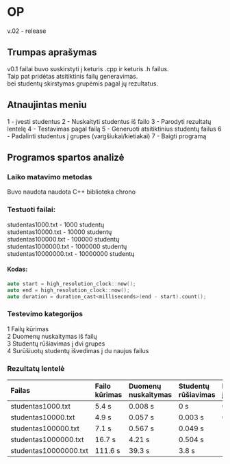 # OP
v.02 - release
## Trumpas aprašymas
v0.1 failai buvo suskirstyti į keturis .cpp ir keturis .h failus. <br> 
Taip pat pridėtas atsitiktinis failų generavimas. <br>
bei studentų skirstymas grupėmis pagal jų rezultatus. <br>

## Atnaujintas meniu
1 - įvesti studentus
2 - Nuskaityti studentus iš failo
3 - Parodyti rezultatų lentelę
4 - Testavimas pagal failą
5 - Generuoti atsitiktinius studentų failus
6 - Padalinti studentus į grupes (vargšiukai/kietiakai)
7 - Baigti programą

## Programos spartos analizė

### Laiko matavimo metodas
Buvo naudota naudota C++ biblioteka chrono
### Testuoti failai:
studentas1000.txt - 1000 studentų <br>
studentas10000.txt - 10000 studentų <br>
studentas100000.txt - 100000 studentų <br>
studentas1000000.txt - 1000000 studentų <br> 
studentas10000000.txt - 10000000 studentų <br>
#### Kodas:
```cpp
auto start = high_resolution_clock::now();
auto end = high_resolution_clock::now();
auto duration = duration_cast<milliseconds>(end - start).count();
```

### Testevimo kategorijos
1 Failų kūrimas <br>
2 Duomenų nuskaitymas iš failų <br>
3 Studentų rūšiavimas į dvi grupes <br>
4 Surūšiuotų studentų išvedimas į du naujus failus <br>

### Rezultatų lentelė

| Failas                 | Failo kūrimas | Duomenų nuskaitymas | Studentų rūšiavimas | Išvedimas į failus |
|:------------------------|:--------------|:--------------------|:--------------------|:-------------------|
| studentas1000.txt       | 5.4 s         | 0.008 s             | 0 s                 | 0.049 s            |
| studentas10000.txt      | 4.9 s         | 0.057 s             | 0.003 s             | 0.133 s            |
| studentas100000.txt     | 7.1 s         | 0.567 s             | 0.049 s             | 1.615 s            |
| studentas1000000.txt    | 16.7 s        | 4.21 s              | 0.504 s             | 10.7 s             |
| studentas10000000.txt   | 111.6 s       | 39.3 s              | 3.8 s               | 121.1 s            |
